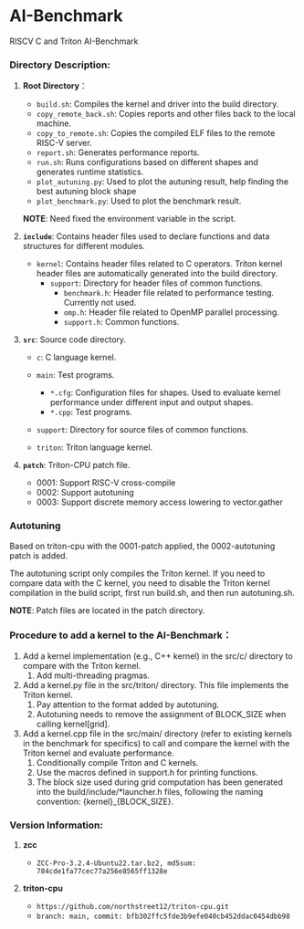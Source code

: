 # AI-Benchmark
RISCV C and Triton AI-Benchmark


### Directory Description:

1. **Root Directory**：

   - `build.sh`: Compiles the kernel and driver into the build directory.
   - `copy_remote_back.sh`: Copies reports and other files back to the local machine.
   - `copy_to_remote.sh`: Copies the compiled ELF files to the remote RISC-V server.
   - `report.sh`: Generates performance reports.
   - `run.sh`: Runs configurations based on different shapes and generates runtime statistics.
   - `plot_autuning.py`: Used to plot the autuning result, help finding the best autuning block shape
   - `plot_benchmark.py`: Used to plot the benchmark result.

   **NOTE**: Need fixed the environment variable in the script.

2. **`include`**: Contains header files used to declare functions and data structures for different modules.

   - `kernel`: Contains header files related to C operators. Triton kernel header files are automatically generated into the build directory.
      - `support`: Directory for header files of common functions.
        - `benchmark.h`: Header file related to performance testing. Currently not used.
        - `omp.h`: Header file related to OpenMP parallel processing.
        - `support.h`: Common functions.


3. **`src`**: Source code directory.

   - `c`: C language kernel.

   - `main`: Test programs.

     - `*.cfg`: Configuration files for shapes. Used to evaluate kernel performance under different input and output shapes.
     - `*.cpp`: Test programs.

   - `support`: Directory for source files of common functions.

   - `triton`: Triton language kernel.
4. **`patch`**: Triton-CPU patch file.
   * 0001: Support RISC-V cross-compile
   * 0002: Support autotuning
   * 0003: Support discrete memory access lowering to vector.gather

### Autotuning
Based on triton-cpu with the 0001-patch applied, the 0002-autotuning patch is added.

The autotuning script only compiles the Triton kernel. If you need to compare data with the C kernel, you need to disable the Triton kernel compilation in the build script, first run build.sh, and then run autotuning.sh.

**NOTE**: Patch files are located in the patch directory.

### Procedure to add a kernel to the AI-Benchmark：
1. Add a kernel implementation (e.g., C++ kernel) in the src/c/ directory to compare with the Triton kernel.
   1. Add multi-threading pragmas.
2. Add a kernel.py file in the src/triton/ directory. This file implements the Triton kernel.
   1. Pay attention to the format added by autotuning.
   2. Autotuning needs to remove the assignment of BLOCK_SIZE when calling kernel[grid].
3. Add a kernel.cpp file in the src/main/ directory (refer to existing kernels in the benchmark for specifics) to call and compare the kernel with the Triton kernel and evaluate performance.
   1. Conditionally compile Triton and C kernels.
   2. Use the macros defined in support.h for printing functions.
   3. The block size used during grid computation has been generated into the build/include/*launcher.h files, following the naming convention: {kernel}_{BLOCK_SIZE}.

### Version Information:
1. **zcc**
   - `ZCC-Pro-3.2.4-Ubuntu22.tar.bz2, md5sum: 784cde1fa77cec77a256e8565ff1328e`

2. **triton-cpu**
   - `https://github.com/northstreet12/triton-cpu.git`
   - `branch: main, commit: bfb302ffc5fde3b9efe040cb452ddac0454dbb98`

